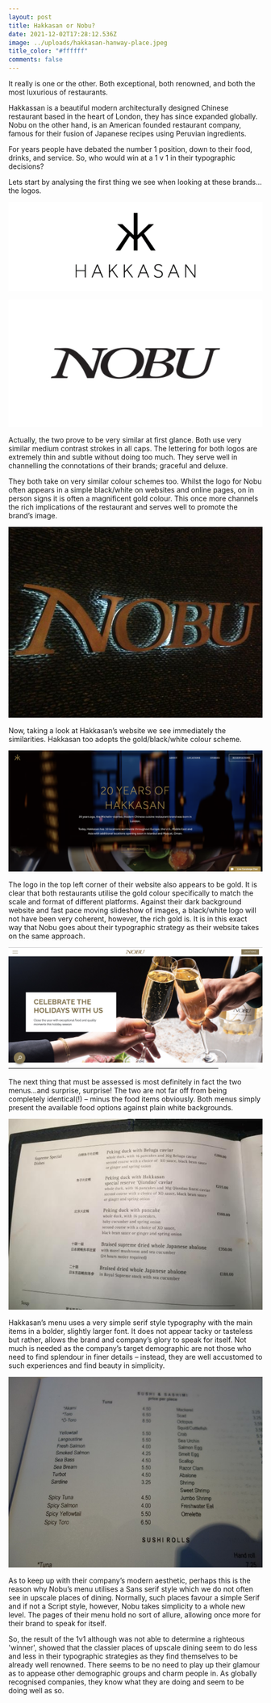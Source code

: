 ```yaml
---
layout: post
title: Hakkasan or Nobu?
date: 2021-12-02T17:28:12.536Z
image: ../uploads/hakkasan-hanway-place.jpeg
title_color: "#ffffff"
comments: false
---
```

It really is one or the other. Both exceptional, both renowned, and both the most luxurious of restaurants.

Hakkassan is a beautiful modern architecturally designed Chinese restaurant based in the heart of London, they has since expanded globally. Nobu on the other hand, is an American founded restaurant company, famous for their fusion of Japanese recipes using Peruvian ingredients.

For years people have debated the number 1 position, down to their food, drinks, and service. So, who would win at a 1 v 1 in their typographic decisions?

Lets start by analysing the first thing we see when looking at these brands…the logos.

![Hakkasan Logo](../uploads/hakkasan-logo-4.png)

![Nobu logo](../uploads/nobu-milano.jpeg)

Actually, the two prove to be very similar at first glance. Both use very similar medium contrast strokes in all caps. The lettering for both logos are extremely thin and subtle without doing too much. They serve well in channelling the connotations of their brands; graceful and deluxe.

They both take on very similar colour schemes too. Whilst the logo for Nobu often appears in a simple black/white on websites and online pages, on in person signs it is often a magnificent gold colour. This once more channels the rich implications of the restaurant and serves well to promote the brand’s image.

![Nobu Dubai - Image from Tripadvisor](../uploads/nobu-dubai.jpeg)

Now, taking a look at Hakkasan’s website we see immediately the similarities. Hakkasan too adopts the gold/black/white colour scheme. 

![Hakkasan website](../uploads/screenshot-2021-12-02-at-17.48.57.png)

The logo in the top left corner of their website also appears to be gold. It is clear that both restaurants utilise the gold colour specifically to match the scale and format of different platforms. Against their dark background website and fast pace moving slideshow of images, a black/white logo will not have been very coherent, however, the rich gold is. It is in this exact way that Nobu goes about their typographic strategy as their website takes on the same approach.

![Nobu website](../uploads/screenshot-2021-12-02-at-17.49.14.png)

The next thing that must be assessed is most definitely in fact the two menus…and surprise, surprise! The two are not far off from being completely identical(!) – minus the food items obviously. Both menus simply present the available food options against plain white backgrounds.

![Hakkasan menu](../uploads/hakkasan-menu.jpeg)

Hakkasan’s menu uses a very simple serif style typography with the main items in a bolder, slightly larger font. It does not appear tacky or tasteless but rather, allows the brand and company’s glory to speak for itself. Not much is needed as the company’s target demographic are not those who need to find splendour in finer details – instead, they are well accustomed to such experiences and find beauty in simplicity. 

![Nobu menu](../uploads/nobu-menu.jpeg)

As to keep up with their company’s modern aesthetic, perhaps this is the reason why Nobu’s menu utilises a Sans serif style which we do not often see in upscale places of dining. Normally, such places favour a simple Serif and if not a Script style, however, Nobu takes simplicity to a whole new level. The pages of their menu hold no sort of allure, allowing once more for their brand to speak for itself.

So, the result of the 1v1 although was not able to determine a righteous 'winner', showed that the classier places of upscale dining seem to do less and less in their typographic strategies as they find themselves to be already well renowned. There seems to be no need to play up their glamour as to appease other demographic groups and charm people in. As globally recognised companies, they know what they are doing and seem to be doing well as so.